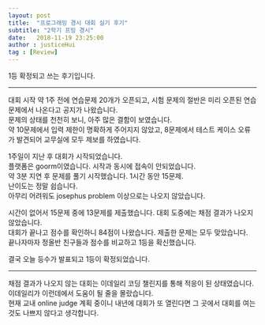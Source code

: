 ```yaml
---
layout: post
title:  "프로그래밍 경시 대회 실기 후기"
subtitle: "2학기 프밍 경시"
date:   2018-11-19 23:25:00
author : justiceHui
tag : [Review]
---
```


1등 확정되고 쓰는 후기입니다.

<hr>

대회 시작 약 1주 전에 연습문제 20개가 오픈되고, 시험 문제의 절반은 미리 오픈된 연습문제에서 나온다고 공지가 나왔습니다.<br>
문제의 상태를 천천히 보니, 아주 많은 결함이 보였습니다.<br>
약 10문제에서 입력 제한이 명확하게 주어지지 않았고, 8문제에서 테스트 케이스 오류가 발견되어 교무실에 모두 제보를 하였습니다.<br>

1주일이 지난 후 대회가 시작되었습니다.<br>
플랫폼은 goorm이였습니다. 시작과 동시에 접속이 안되었습니다.<br>
약 3분 지연 후 문제를 풀기 시작했습니다. 1시간 동안 15문제.<br>
난이도는 정말 쉽습니다.<br>
아무리 어려워도 josephus problem 이상으로는 나오지 않았습니다.

시간이 없어서 15문제 중에 13문제를 제출했습니다. 대회 도중에는 채점 결과가 나오지 않았습니다.<br>
대회가 끝나고 점수를 확인하니 84점이 나왔습니다. 제출한 문제는 모두 맞았습니다.<br>
끝나자마자 정올반 친구들과 점수를 비교하고 1등을 확신했습니다.

결국 오늘 등수가 발표되고 1등이 확정되었습니다.

<hr>

채점 결과가 나오지 않는 대회는 이데일리 코딩 챌린지를 통해 적응이 된 상태였습니다.<br>
이데일리가 이런데에서 도움이 될 줄을 몰랐습니다.<br>
현재 교내 online judge 계획 중이니 내년에 대회가 또 열린다면 그 곳에서 대회를 여는 것도 나쁘지 않다고 생각합니다.
